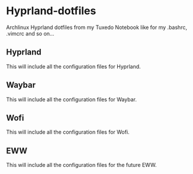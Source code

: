 # Hyprland-dotfiles
Archlinux Hyprland dotfiles from my Tuxedo Notebook like for my .bashrc, .vimcrc and so on... 

 ## Hyprland
 This will include all the configuration files for Hyprland.
 
 ## Waybar
 This will include all the configuration files for Waybar.
 
 ## Wofi
 This will include all the configuration files for Wofi.

 ## EWW
 This will include all the configuration files for the future EWW.
